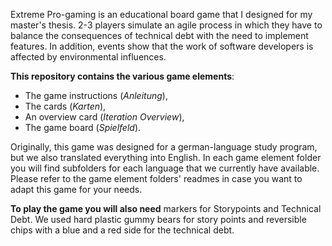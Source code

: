 Extreme Pro-gaming is an educational board game that I designed for my master's thesis. 2-3 players simulate an agile process in which they have to balance the consequences of technical debt with the need to implement features. In addition, events show that the work of software developers is affected by environmental influences.

**This repository contains the various game elements**: 
- The game instructions (*Anleitung*), 
- The cards (*Karten*), 
- An overview card (*Iteration Overview*), 
- The game board (*Spielfeld*). 

Originally, this game was designed for a german-language study program, but we also translated everything into English. In each game element folder you will find subfolders for each language that we currently have available. Please refer to the game element folders' readmes in case you want to adapt this game for your needs.

**To play the game you will also need** markers for Storypoints and Technical Debt. We used hard plastic gummy bears for story points and reversible chips with a blue and a red side for the technical debt.
